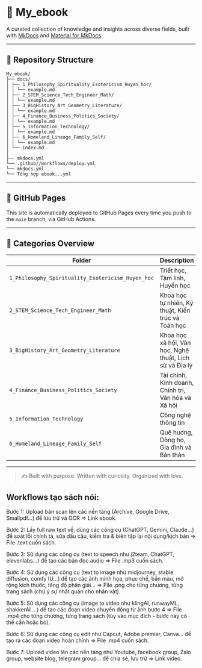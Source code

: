 # 📘 My_ebook

A curated collection of knowledge and insights across diverse fields, built with [MkDocs](https://www.mkdocs.org/) and [Material for MkDocs](https://squidfunk.github.io/mkdocs-material/).

---

## 📁 Repository Structure
```
My_ebook/
├── docs/
│ ├── 1_Philosophy_Spirituality_Esotericism_Huyen_hoc/
│ │ └── example.md
│ ├── 2_STEM_Science_Tech_Engineer_Math/
│ │ └── example.md
│ ├── 3_BigHistory_Art_Geometry_Literature/
│ │ └── example.md
│ ├── 4_Finance_Business_Politics_Society/
│ │ └── example.md
│ ├── 5_Information_Technology/
│ │ └── example.md
│ ├── 6_Homeland_Lineage_Family_Self/
│ │ └── example.md
│ └── index.md
│
├── mkdocs.yml
└── .github//workflows/deploy.yml
└── mkdocs.yml
└── Tổng hợp ebook...yml
```
---

## 🚀 GitHub Pages

This site is automatically deployed to GitHub Pages every time you push to the `main` branch, via GitHub Actions.

---

## 🧩 Categories Overview

| Folder | Description |
|--------|-------------|
| `1_Philosophy_Spirituality_Esotericism_Huyen_hoc` | Triết học, Tâm linh, Huyền học |
| `2_STEM_Science_Tech_Engineer_Math` | Khoa học tự nhiên, Kỹ thuật, Kiến trúc và Toán học |
| `3_BigHistory_Art_Geometry_Literature` | Khoa học xã hội, Văn học, Nghệ thuật, Lịch sử và Địa lý |
| `4_Finance_Business_Politics_Society` | Tài chính, Kinh doanh, Chính trị, Văn hóa và Xã hội |
| `5_Information_Technology` | Công nghệ thông tin |
| `6_Homeland_Lineage_Family_Self` | Quê hương, Dòng họ, Gia đình và Bản thân |

---

> ✍️ Built with purpose. Written with curiosity. Organized with love.


## Workflows tạo sách nói:

Bước 1: Upload bản scan lên các nền tảng (Archive, Google Drive, Smallpdf...) để lưu trữ và OCR => Link ebook.

Bước 2: Lấy full raw text về, dùng các công cụ (ChatGPT, Gemini, Claude...) để soát lỗi chính tả, sửa dấu câu, kiểm tra & biên tập lại nội dung/kịch bản => File .text cuốn sách.

Bước 3: Sử dụng các công cụ (text to speech như j2team, ChatGPT, elevenlabs...) để tạo các bản đọc audio => File .mp3 cuốn sách.

Bước 4: Sử dụng các công cụ (text to image như midjourney, stable diffusion, comfy IU...) để tạo các ảnh minh họa, phục chế, bắn màu, mở rộng kích thước, tăng độ phân giải... => File .png cho từng chương, từng trang sách (chú ý sự nhất quán cho nhân vật).

Bước 5: Sử dụng các công cụ (image to video như klingAI, runwayML, shakkerAI ...) để tạo các đoạn video chuyển động từ ảnh bước 4 => File .mp4 cho từng chương, từng trang sách (tùy vào mục đích - bước này có thể cần hoặc bỏ).

Bước 6: Sử dụng các công cụ edit như Capcut, Adobe premier, Canva... để tạo ra các đoạn video hoàn chỉnh => File .mp4 cuốn sách.

Bước 7: Upload video lên các nền tảng như Youtube, facebook group, Zalo group, website blog, telegram group... để chia sẻ, lưu trữ => Link video.